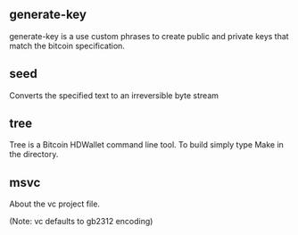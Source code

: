 ## generate-key
generate-key is a use custom phrases to create public and private keys that match the bitcoin specification.

## seed
Converts the specified text to an irreversible byte stream


## tree

Tree is a Bitcoin HDWallet command line tool. To build simply type Make in the directory.

## msvc
About the vc project file.

(Note: vc defaults to gb2312 encoding)